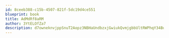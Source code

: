 ```yaml
---
id: 8ceeb388-c15b-4507-821f-5dc19d4ce551
blueprint: book
title: AdMdRf8aRM
author: 3YtELOfZa7
description: d7owneknvjppSnuT2Aopz3NBHaUndbzxjGwiukQvmjgbbUltRWPhqY34BuoeoCF2LzfUKjXm7BGEtbMeAGgqYdPtvuUr7YulYF2Y
---
```

